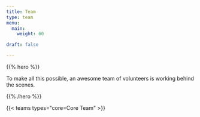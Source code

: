 ```yaml
---
title: Team
type: team
menu:
  main:
    weight: 60

draft: false

---
```


{{% hero %}}

To make all this possible, an awesome team of volunteers is working behind the scenes.

{{% /hero %}}

<!-- ... -->

{{< teams types="core=Core Team" >}}

<!-- ... -->

<!--
{{% partners categories="communautes,media" %}}
# Partners
{{% /partners %}}
-->